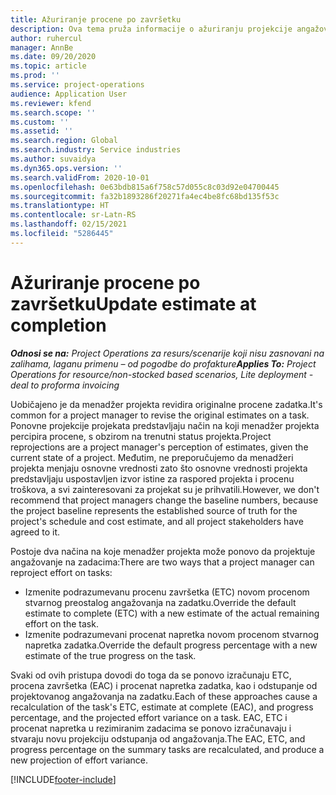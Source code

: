 ```yaml
---
title: Ažuriranje procene po završetku
description: Ova tema pruža informacije o ažuriranju projekcije angažovanja na projektu.
author: ruhercul
manager: AnnBe
ms.date: 09/20/2020
ms.topic: article
ms.prod: ''
ms.service: project-operations
audience: Application User
ms.reviewer: kfend
ms.search.scope: ''
ms.custom: ''
ms.assetid: ''
ms.search.region: Global
ms.search.industry: Service industries
ms.author: suvaidya
ms.dyn365.ops.version: ''
ms.search.validFrom: 2020-10-01
ms.openlocfilehash: 0e63bdb815a6f758c57d055c8c03d92e04700445
ms.sourcegitcommit: fa32b1893286f20271fa4ec4be8fc68bd135f53c
ms.translationtype: HT
ms.contentlocale: sr-Latn-RS
ms.lasthandoff: 02/15/2021
ms.locfileid: "5286445"
---
```

# <a name="update-estimate-at-completion"></a><span data-ttu-id="cd024-103">Ažuriranje procene po završetku</span><span class="sxs-lookup"><span data-stu-id="cd024-103">Update estimate at completion</span></span>

<span data-ttu-id="cd024-104">_**Odnosi se na:** Project Operations za resurs/scenarije koji nisu zasnovani na zalihama, laganu primenu – od pogodbe do profakture_</span><span class="sxs-lookup"><span data-stu-id="cd024-104">_**Applies To:** Project Operations for resource/non-stocked based scenarios, Lite deployment - deal to proforma invoicing_</span></span>

<span data-ttu-id="cd024-105">Uobičajeno je da menadžer projekta revidira originalne procene zadatka.</span><span class="sxs-lookup"><span data-stu-id="cd024-105">It's common for a project manager to revise the original estimates on a task.</span></span> <span data-ttu-id="cd024-106">Ponovne projekcije projekata predstavljaju način na koji menadžer projekta percipira procene, s obzirom na trenutni status projekta.</span><span class="sxs-lookup"><span data-stu-id="cd024-106">Project reprojections are a project manager's perception of estimates, given the current state of a project.</span></span> <span data-ttu-id="cd024-107">Međutim, ne preporučujemo da menadžeri projekta menjaju osnovne vrednosti zato što osnovne vrednosti projekta predstavljaju uspostavljen izvor istine za raspored projekta i procenu troškova, a svi zainteresovani za projekat su je prihvatili.</span><span class="sxs-lookup"><span data-stu-id="cd024-107">However, we don't recommend that project managers change the baseline numbers, because the project baseline represents the established source of truth for the project's schedule and cost estimate, and all project stakeholders have agreed to it.</span></span>

<span data-ttu-id="cd024-108">Postoje dva načina na koje menadžer projekta može ponovo da projektuje angažovanje na zadacima:</span><span class="sxs-lookup"><span data-stu-id="cd024-108">There are two ways that a project manager can reproject effort on tasks:</span></span>

- <span data-ttu-id="cd024-109">Izmenite podrazumevanu procenu završetka (ETC) novom procenom stvarnog preostalog angažovanja na zadatku.</span><span class="sxs-lookup"><span data-stu-id="cd024-109">Override the default estimate to complete (ETC) with a new estimate of the actual remaining effort on the task.</span></span> 
- <span data-ttu-id="cd024-110">Izmenite podrazumevani procenat napretka novom procenom stvarnog napretka zadatka.</span><span class="sxs-lookup"><span data-stu-id="cd024-110">Override the default progress percentage with a new estimate of the true progress on the task.</span></span>

<span data-ttu-id="cd024-111">Svaki od ovih pristupa dovodi do toga da se ponovo izračunaju ETC, procena završetka (EAC) i procenat napretka zadatka, kao i odstupanje od projektovanog angažovanja na zadatku.</span><span class="sxs-lookup"><span data-stu-id="cd024-111">Each of these approaches cause a recalculation of the task's ETC, estimate at complete (EAC), and progress percentage, and the projected effort variance on a task.</span></span> <span data-ttu-id="cd024-112">EAC, ETC i procenat napretka u rezimiranim zadacima se ponovo izračunavaju i stvaraju novu projekciju odstupanja od angažovanja.</span><span class="sxs-lookup"><span data-stu-id="cd024-112">The EAC, ETC, and progress percentage on the summary tasks are recalculated, and produce a new projection of effort variance.</span></span>


[!INCLUDE[footer-include](../includes/footer-banner.md)]